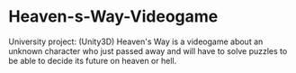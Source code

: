 # Heaven-s-Way-Videogame
University project: (Unity3D) Heaven's Way is a videogame about an unknown character who just passed away and will have to solve puzzles to be able to decide its future on heaven or hell.
